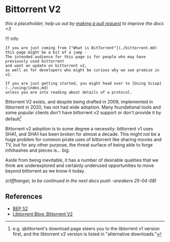 # Bittorrent V2

<div class="big-emphasis" markdown="1">

*this a placeholder, help us out by [making a pull request](../develop/contributing.md)
to improve the docs <3*

</div>

!!! info

    If you are just coming from ["What is BitTorrent"](./bittorrent.md)
    this page might be a bit of a jump -
    The intended audience for this page is for people who may have previously used bittorrent
    and want an update on bittorrent v2,
    as well as for developers who might be curious why we see promise in v2.

    If you are just getting started, you might head over to [Using Sciop](../using/index.md)
    unless you are into reading about details of a protocol.

Bittorrent V2 exists, and despite being drafted in 2008, implemented in libtorrent in 2020,
has not had wide adoption.
Many foundational tools and some popular clients don't have bittorrent v2 support
or don't provide it by default[^qbtv1] 

Bittorrent v2 adoption is to some degree a necessity:
bittorrent v1 uses SHA1, and SHA1 has been broken for almost a decade.
This might not be a huge problem for common pirate uses of bittorrent
like sharing movies and TV,
but for any other purpose, 
the threat surface of being able to forge infohashes and pieces is... big.

Aside from being inevitable, it has a number of desirable qualities
that we think are underexplored and certainly underused opportunities
to move beyond bittorrent as we know it today.

*(cliffhanger, to be continued in the next docs push -sneakers 25-04-08)*


## References

- [BEP 52](https://www.bittorrent.org/beps/bep_0052.html)
- [Libtorrent Blog: Bittorrent V2](https://blog.libtorrent.org/2020/09/bittorrent-v2/)


[^qbtv1]: e.g. qbittorrent's download page steers you to the libtorrent v1 version first,
    and the libtorrent v2 version is listed in "alternative downloads."

